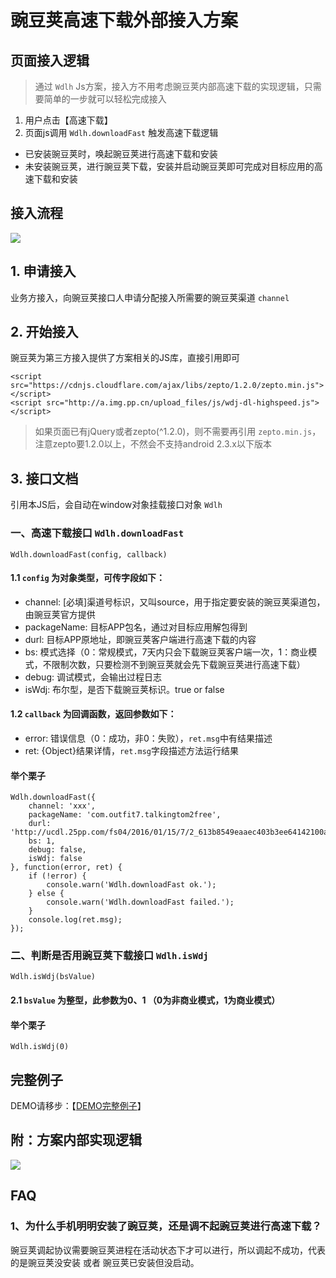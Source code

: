 # 豌豆荚高速下载外部接入方案 #

## 页面接入逻辑 ##
> 通过 `Wdlh` Js方案，接入方不用考虑豌豆荚内部高速下载的实现逻辑，只需要简单的一步就可以轻松完成接入

1. 用户点击【高速下载】
2. 页面js调用 `Wdlh.downloadFast` 触发高速下载逻辑

- 已安装豌豆荚时，唤起豌豆荚进行高速下载和安装
- 未安装豌豆荚，进行豌豆荚下载，安装并启动豌豆荚即可完成对目标应用的高速下载和安装

## 接入流程 ##
![](https://github.com/ppfe/pdlh/blob/master/imgs/%E8%B1%8C%E8%B1%86%E8%8D%9A%E6%8E%A5%E5%85%A5%E6%B5%81%E7%A8%8B.png?raw=true)

## 1. 申请接入 ##
业务方接入，向豌豆荚接口人申请分配接入所需要的豌豆荚渠道 `channel`

## 2. 开始接入 ##

豌豆荚为第三方接入提供了方案相关的JS库，直接引用即可

	<script src="https://cdnjs.cloudflare.com/ajax/libs/zepto/1.2.0/zepto.min.js"></script>
	<script src="http://a.img.pp.cn/upload_files/js/wdj-dl-highspeed.js"></script>

> 如果页面已有jQuery或者zepto(^1.2.0)，则不需要再引用 `zepto.min.js`，注意zepto要1.2.0以上，不然会不支持android 2.3.x以下版本

## 3. 接口文档 ##
引用本JS后，会自动在window对象挂载接口对象 `Wdlh`

### 一、高速下载接口 `Wdlh.downloadFast` ###

	Wdlh.downloadFast(config, callback)

#### 1.1 `config` 为对象类型，可传字段如下： ####

- channel: [必填]渠道号标识，又叫source，用于指定要安装的豌豆荚渠道包，由豌豆荚官方提供
- packageName: 目标APP包名，通过对目标应用解包得到
- durl: 目标APP原地址，即豌豆荚客户端进行高速下载的内容
- bs: 模式选择（0：常规模式，7天内只会下载豌豆荚客户端一次，1：商业模式，不限制次数，只要检测不到豌豆荚就会先下载豌豆荚进行高速下载）
- debug: 调试模式，会输出过程日志
- isWdj: 布尔型，是否下载豌豆荚标识。true or false

#### 1.2 `callback` 为回调函数，返回参数如下： ####

- error: 错误信息（0：成功，非0：失败），`ret.msg`中有结果描述
- ret: {Object}结果详情，`ret.msg`字段描述方法运行结果

#### 举个栗子 ####

	Wdlh.downloadFast({
		channel: 'xxx',
		packageName: 'com.outfit7.talkingtom2free',
		durl: 'http://ucdl.25pp.com/fs04/2016/01/15/7/2_613b8549eaaec403b3ee64142100a861.apk',
		bs: 1,
		debug: false,
		isWdj: false
	}, function(error, ret) {
		if (!error) {
			console.warn('Wdlh.downloadFast ok.');
		} else {
			console.warn('Wdlh.downloadFast failed.');
		}
		console.log(ret.msg);
	});

### 二、判断是否用豌豆荚下载接口 `Wdlh.isWdj` ###

	Wdlh.isWdj(bsValue)
#### 2.1 `bsValue` 为整型，此参数为0、1 （0为非商业模式，1为商业模式）
#### 举个栗子 ####

	Wdlh.isWdj(0)

## 完整例子 ##
DEMO请移步：【[DEMO完整例子](https://github.com/ppfe/pdlh/tree/master/demo)】

## 附：方案内部实现逻辑 ##
![](https://github.com/ppfe/pdlh/blob/master/imgs/%E8%B1%8C%E8%B1%86%E8%8D%9A%E6%96%B9%E6%A1%88%E5%86%85%E9%83%A8%E9%80%BB%E8%BE%91.png?raw=true)

## FAQ ##

### 1、为什么手机明明安装了豌豆荚，还是调不起豌豆荚进行高速下载？ ###
豌豆荚调起协议需要豌豆荚进程在活动状态下才可以进行，所以调起不成功，代表的是豌豆荚没安装 或者 豌豆荚已安装但没启动。
